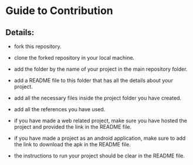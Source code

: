 <h1 align="centre">Guide to Contribution</h1>


Details:
---

- fork this repository.

- clone the forked repository in your local machine.

- add the folder by the name of your project in the main repository folder.

- add a README file to this folder that has all the details about your project.

- add all the necessary files inside the project folder you have created.

- add all the references you have used.

- if you have made a web related project, make sure you have hosted the project and provided the link in the README file.

- if you have made a project as an android application, make sure to add the link to download the apk in the README file.

- the instructions to run your project should be clear in the README file.
